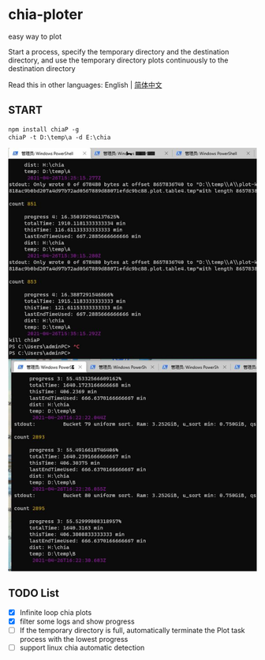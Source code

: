# chia-ploter
easy way to plot

Start a process, specify the temporary directory and the destination directory, and use the temporary directory plots continuously to the destination directory

Read this in other languages: English | [简体中文](https://github.com/binjie09/chia-ploter/blob/main/README-zh_CN.md)
## START
```
npm install chiaP -g
chiaP -t D:\temp\a -d E:\chia
```
![](https://github.com/binjie09/chia-ploter/blob/main/img/20210427002246.jpg)
## TODO List

- [x] Infinite loop chia plots
- [x] filter some logs and show progress
- [ ] If the temporary directory is full, automatically terminate the Plot task process with the lowest progress
- [ ] support linux chia automatic detection
